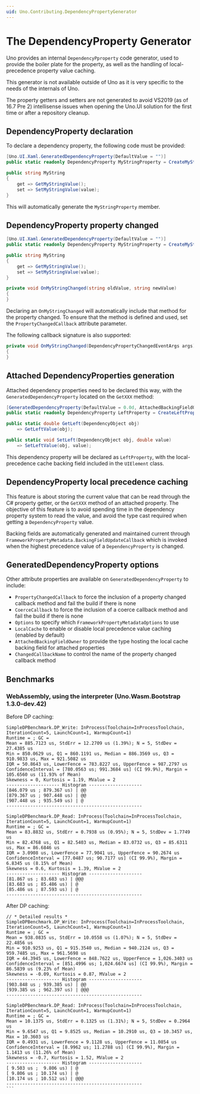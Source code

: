 ```yaml
---
uid: Uno.Contributing.DependencyPropertyGenerator
---
```


# The DependencyProperty Generator

Uno provides an internal `DependencyPproperty` code generator, used to provide the boiler plate for the property, as well as the handling of local-precedence property value caching.

This generator is not available outside of Uno as it is very specific to the needs of the internals of Uno.

The property getters and setters are not generated to avoid VS2019 (as of 16.7 Pre 2) intellisense issues when opening the Uno.UI solution for the first time or after a repository cleanup.

## DependencyProperty declaration

To declare a dependency property, the following code must be provided:

```csharp
[Uno.UI.Xaml.GeneratedDependencyProperty(DefaultValue = "")]
public static readonly DependencyProperty MyStringProperty = CreateMyStringProperty();

public string MyString
{
    get => GetMyStringValue();
    set => SetMyStringValue(value);
}
```

This will automatically generate the `MyStringProperty` member.

## DependencyProperty property changed

```csharp
[Uno.UI.Xaml.GeneratedDependencyProperty(DefaultValue = "")]
public static readonly DependencyProperty MyStringProperty = CreateMyStringProperty();

public string MyString
{
    get => GetMyStringValue();
    set => SetMyStringValue(value);
}

private void OnMyStringChanged(string oldValue, string newValue) 
{
}
```

Declaring an `OnMyStringChanged` will automatically include that method for the property changed. To ensure that the method is defined and used, set the `PropertyChangedCallback` attribute parameter.

The following callback signature is also supported:

```csharp
private void OnMyStringChanged(DependencyPropertyChangedEventArgs args) 
{
}
```

## Attached DependencyProperties generation

Attached dependency properties need to be declared this way, with the `GeneratedDependencyProperty` located on the `GetXXX` method:

```csharp
[GeneratedDependencyProperty(DefaultValue = 0.0d, AttachedBackingFieldOwner = typeof(UIElement), Attached = true)]
public static readonly DependencyProperty LeftProperty = CreateLeftProperty();

public static double GetLeft(DependencyObject obj)
    => GetLeftValue(obj);

public static void SetLeft(DependencyObject obj, double value)
    => SetLeftValue(obj, value);
```

This dependency property will be declared as `LeftProperty`, with the local-precedence cache backing field included in the `UIElement` class.

## DependencyProperty local precedence caching

This feature is about storing the current value that can be read through the C# property getter, or the `GetXXX` method of an attached property. The objective of this feature is to avoid spending time in the dependency property system to read the value, and avoid the type cast required when getting a `DependencyProperty` value.

Backing fields are automatically generated and maintained current through `FrameworkPropertyMetadata.BackingFieldUpdateCallback` which is invoked when the highest precedence value of a `DependencyProperty` is changed.

## GeneratedDependencyProperty options
Other attribute properties are available on `GeneratedDependencyProperty` to include:

- `PropertyChangedCallback` to force the inclusion of a property changed callback method and fail the build if there is none
- `CoerceCallback` to force the inclusion of a coerce callback method and fail the build if there is none
- `Options` to specify which `FrameworkPropertyMetadataOptions` to use
- `LocalCache` to enable or disable local precedence value caching (enabled by default)
- `AttachedBackingFieldOwner` to provide the type hosting the local cache backing field for attached properties
- `ChangedCallbackName` to control the name of the property changed callback method

## Benchmarks

### WebAssembly, using the interpreter (Uno.Wasm.Bootstrap 1.3.0-dev.42)
Before DP caching:

```
SimpleDPBenchmark.DP_Write: InProcess(Toolchain=InProcessToolchain, IterationCount=5, LaunchCount=1, WarmupCount=1)
Runtime = ; GC = 
Mean = 885.7123 us, StdErr = 12.2709 us (1.39%); N = 5, StdDev = 27.4385 us
Min = 850.0629 us, Q1 = 860.1191 us, Median = 886.3569 us, Q3 = 910.9833 us, Max = 921.5082 us
IQR = 50.8643 us, LowerFence = 783.8227 us, UpperFence = 987.2797 us
ConfidenceInterval = [780.0563 us; 991.3684 us] (CI 99.9%), Margin = 105.6560 us (11.93% of Mean)
Skewness = 0, Kurtosis = 1.19, MValue = 2
-------------------- Histogram --------------------
[846.079 us ; 879.367 us) | @@
[879.367 us ; 907.448 us) | @@
[907.448 us ; 935.549 us) | @
---------------------------------------------------

SimpleDPBenchmark.DP_Read: InProcess(Toolchain=InProcessToolchain, IterationCount=5, LaunchCount=1, WarmupCount=1)
Runtime = ; GC = 
Mean = 83.8832 us, StdErr = 0.7938 us (0.95%); N = 5, StdDev = 1.7749 us
Min = 82.4768 us, Q1 = 82.5403 us, Median = 83.0732 us, Q3 = 85.6311 us, Max = 86.6846 us
IQR = 3.0908 us, LowerFence = 77.9041 us, UpperFence = 90.2674 us
ConfidenceInterval = [77.0487 us; 90.7177 us] (CI 99.9%), Margin = 6.8345 us (8.15% of Mean)
Skewness = 0.6, Kurtosis = 1.39, MValue = 2
-------------------- Histogram --------------------
[81.867 us ; 83.683 us) | @@@
[83.683 us ; 85.486 us) | @
[85.486 us ; 87.593 us) | @
---------------------------------------------------
```

After DP caching:

````
// * Detailed results *
SimpleDPBenchmark.DP_Write: InProcess(Toolchain=InProcessToolchain, IterationCount=5, LaunchCount=1, WarmupCount=1)
Runtime = ; GC = 
Mean = 938.0835 us, StdErr = 10.0558 us (1.07%); N = 5, StdDev = 22.4856 us
Min = 910.9253 us, Q1 = 915.3540 us, Median = 940.2124 us, Q3 = 959.7485 us, Max = 961.5698 us
IQR = 44.3945 us, LowerFence = 848.7622 us, UpperFence = 1,026.3403 us
ConfidenceInterval = [851.4996 us; 1,024.6674 us] (CI 99.9%), Margin = 86.5839 us (9.23% of Mean)
Skewness = -0.09, Kurtosis = 0.87, MValue = 2
-------------------- Histogram --------------------
[903.848 us ; 939.385 us) | @@
[939.385 us ; 962.397 us) | @@@
---------------------------------------------------

SimpleDPBenchmark.DP_Read: InProcess(Toolchain=InProcessToolchain, IterationCount=5, LaunchCount=1, WarmupCount=1)
Runtime = ; GC = 
Mean = 10.1375 us, StdErr = 0.1325 us (1.31%); N = 5, StdDev = 0.2964 us
Min = 9.6547 us, Q1 = 9.8525 us, Median = 10.2910 us, Q3 = 10.3457 us, Max = 10.3603 us
IQR = 0.4931 us, LowerFence = 9.1128 us, UpperFence = 11.0854 us
ConfidenceInterval = [8.9962 us; 11.2788 us] (CI 99.9%), Margin = 1.1413 us (11.26% of Mean)
Skewness = -0.7, Kurtosis = 1.52, MValue = 2
-------------------- Histogram --------------------
[ 9.503 us ;  9.806 us) | @
[ 9.806 us ; 10.174 us) | @
[10.174 us ; 10.512 us) | @@@
---------------------------------------------------
```

